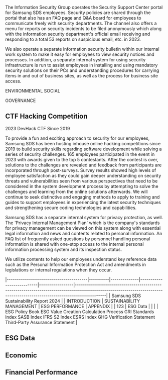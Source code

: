 The Information Security Group operates the Security Support Center portal for Samsung SDS employees. Security policies are shared through the portal that also has an FAQ page and Q&A board for employees to communicate freely with security departments. The channel also offers a menu for reports on security incidents to be filed anonymously which along with the information security department's official email receiving and responding to a total 53 reports on suspicious email, etc. in 2023.

We also operate a separate information security bulletin within our internal work system to make it easy for employees to view security notices and processes. In addition, a separate internal system for using security infrastructure is run to assist employees in installing and using mandatory security solutions on their PCs and understanding procedures for carrying items in and out of business sites, as well as the process for business site access.

ENVIRONMENTAL SOCIAL

GOVERNANCE

## **CTF Hacking Competition**

2023 DevHack CTF Since 2019

To provide a fun and exciting approach to security for our employees, Samsung SDS has been hosting inhouse online hacking competitions since 2019 to build security skills regarding software development while solving a series of security challenges. 165 employees participated in the event in 2023 with awards given to the top 5 contestants. After the contest is over, solutions to the challenges are revealed and feedback from participants are incorporated through post-surveys. Survey results showed high levels of employee satisfaction as they could gain deeper understanding on security threats and vulnerabilities seen from various perspectives that need to be considered in the system development process by attempting to solve the challenges and learning from the online solutions afterwards. We will continue to seek distinctive and engaging methods to apply to training and guides to support employees in experiencing the latest security techniques and strengthening secure coding technologies and capabilities.

Samsung SDS has a separate internal system for privacy protection, as well. The 'Privacy Internal Management Plan' which is the company's standards for privacy management can be viewed on this system along with essential legal information and news and contents related to personal information. An FAQ list of frequently asked questions by personnel handling personal information is shared with one-stop access to the internal personal information processing system and its inspection status.

We utilize contents to help our employees understand key reference data such as the Personal Information Protection Act and amendments in legislations or internal regulations when they occur.

|----------------------------------------|----------|--------------|---------------------------|-----------------|---------------------------------------------------------------------------------------------------------------------------------------------------------------------------|
| Samsung SDS Sustainability Report 2024 |          | INTRODUCTION | SUSTAINABILITY MANAGEMENT | ESG PERFORMANCE | APPENDIX                                                                                                                                                                  |
| 123                                    | ESG Data |              |                           |                 | ESG Policy Book ESG Value Creation Calculation Process GRI Standards Index SASB Index IFRS S2 Index ESRS Index GHG Verification Statement Third-Party Assurance Statement |

## **ESG Data**

## **Economic**

## **Financial Performance**